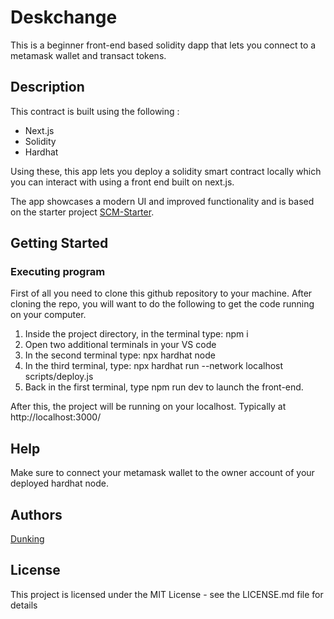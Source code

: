# Deskchange

This is a beginner front-end based solidity dapp that lets you connect to a metamask wallet and transact tokens. 

## Description

This contract is built using the following :

- Next.js
- Solidity
- Hardhat

Using these, this app lets you deploy a solidity smart contract locally which you can interact with using a front end built on next.js.

The app showcases a modern UI and improved functionality and is based on the starter project [SCM-Starter](https://github.com/MetacrafterChris/SCM-Starter).


## Getting Started

### Executing program

First of all you need to clone this github repository to your machine. After cloning the repo, you will want to do the following to get the code running on your computer.

1. Inside the project directory, in the terminal type: npm i
2. Open two additional terminals in your VS code
3. In the second terminal type: npx hardhat node
4. In the third terminal, type: npx hardhat run --network localhost scripts/deploy.js
5. Back in the first terminal, type npm run dev to launch the front-end.

   
After this, the project will be running on your localhost. Typically at http://localhost:3000/

## Help

Make sure to connect your metamask wallet to the owner account of your deployed hardhat node.

## Authors

  
[Dunking](https://twitter.com/dunkjn3022)


## License

This project is licensed under the MIT License - see the LICENSE.md file for details
